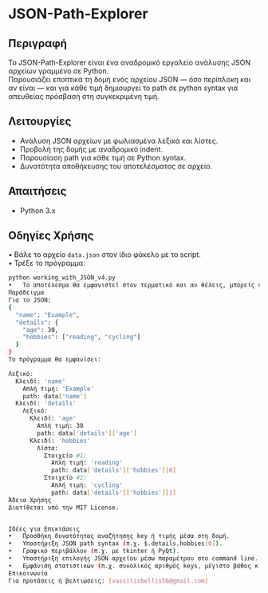# JSON-Path-Explorer

## Περιγραφή
Το JSON-Path-Explorer είναι ένα αναδρομικό εργαλείο ανάλυσης JSON αρχείων γραμμένο σε Python.  
Παρουσιάζει εποπτικά τη δομή ενός αρχείου JSON — όσο περίπλοκη και αν είναι — και για κάθε τιμή δημιουργεί το path σε python syntax για απευθείας πρόσβαση στη συγκεκριμένη τιμή.

## Λειτουργίες
- Ανάλυση JSON αρχείων με φωλιασμένα λεξικά και λίστες.
- Προβολή της δομής με αναδρομικό indent.
- Παρουσίαση path για κάθε τιμή σε Python syntax.
- Δυνατότητα αποθήκευσης του αποτελέσματος σε αρχείο.

## Απαιτήσεις
- Python 3.x

## Οδηγίες Χρήσης
•	Βάλε το αρχείο `data.json` στον ίδιο φάκελο με το script.  
•	Τρέξε το πρόγραμμα:
```bash
python working_with_JSON_v4.py
•	Το αποτέλεσμα θα εμφανιστεί στον τερματικό και αν θέλεις, μπορείς να το αποθηκεύσεις σε αρχείο.
Παράδειγμα
Για το JSON:
{
  "name": "Example",
  "details": {
    "age": 30,
    "hobbies": ["reading", "cycling"]
  }
}
To πρόγραμμα θα εμφανίσει:

Λεξικό:
  Κλειδί: 'name'
    Απλή τιμή: 'Example'
    path: data['name']
  Κλειδί: 'details'
    Λεξικό:
      Κλειδί: 'age'
        Απλή τιμή: 30
        path: data['details']['age']
      Κλειδί: 'hobbies'
        Λίστα:
          Στοιχείο #1:
            Απλή τιμή: 'reading'
            path: data['details']['hobbies'][0]
          Στοιχείο #2:
            Απλή τιμή: 'cycling'
            path: data['details']['hobbies'][1]
Άδεια Χρήσης
Διατίθεται υπό την MIT License.


Ιδέες για Επεκτάσεις
•	Προσθήκη δυνατότητας αναζήτησης key ή τιμής μέσα στη δομή.
•	Υποστήριξη JSON path syntax (π.χ. $.details.hobbies[0]).
•	Γραφικό περιβάλλον (π.χ. με tkinter ή PyQt).
•	Υποστήριξη επιλογής JSON αρχείου μέσω παραμέτρου στο command line.
•	Εμφάνιση στατιστικών (π.χ. συνολικός αριθμός keys, μέγιστο βάθος κ.ά.)
Επικοινωνία
Για προτάσεις ή βελτιώσεις: [vassilisbellis56@gmail.com]
